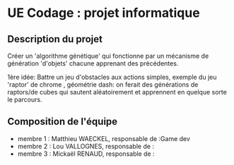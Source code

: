 # UE Codage : projet informatique

## Description du projet

Créer un 'algorithme génétique' qui fonctionne par un mécanisme de génération 'd'objets' chacune apprenant des précédentes.

1ère idée: Battre un jeu d'obstacles aux actions simples, exemple du jeu 'raptor' de chrome , géométrie dash:
on ferait des générations de raptors/de cubes qui sautent aléatoirement et apprennent en quelque sorte le parcours.

## Composition de l'équipe

* membre 1 : Matthieu WAECKEL, responsable de :Game dev 
* membre 2 : Lou VALLOGNES, responsable de :
* membre 3 : Mickaël RENAUD, responsable de : 




